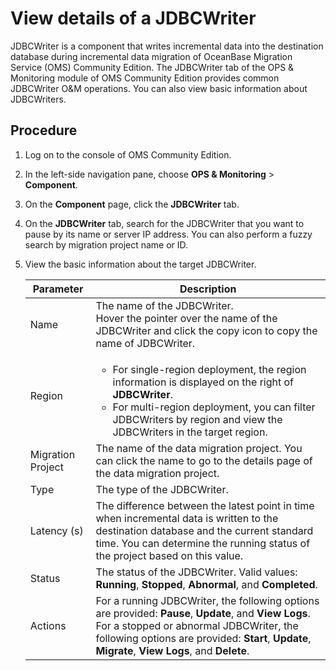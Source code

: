 # View details of a JDBCWriter

JDBCWriter is a component that writes incremental data into the destination database during incremental data migration of OceanBase Migration Service (OMS) Community Edition. The JDBCWriter tab of the OPS & Monitoring module of OMS Community Edition provides common JDBCWriter O&M operations. You can also view basic information about JDBCWriters.

## Procedure

1. Log on to the console of OMS Community Edition.

2. In the left-side navigation pane, choose **OPS & Monitoring** > **Component**.

3. On the **Component** page, click the **JDBCWriter** tab.

4. On the **JDBCWriter** tab, search for the JDBCWriter that you want to pause by its name or server IP address. You can also perform a fuzzy search by migration project name or ID.

5. View the basic information about the target JDBCWriter.

   | **Parameter** | **Description** |
   |--------|------|
   | Name | The name of the JDBCWriter. <br>Hover the pointer over the name of the JDBCWriter and click the copy icon to copy the name of JDBCWriter.  |
   | Region | <ul><li> For single-region deployment, the region information is displayed on the right of **JDBCWriter**.   <li> For multi-region deployment, you can filter JDBCWriters by region and view the JDBCWriters in the target region.  |
   | Migration Project | The name of the data migration project. You can click the name to go to the details page of the data migration project.  |
   | Type | The type of the JDBCWriter.  |
   | Latency (s) | The difference between the latest point in time when incremental data is written to the destination database and the current standard time. You can determine the running status of the project based on this value.  |
   | Status | The status of the JDBCWriter. Valid values: **Running**, **Stopped**, **Abnormal**, and **Completed**.  |
   | Actions | For a running JDBCWriter, the following options are provided: **Pause**, **Update**, and **View Logs**. <br>For a stopped or abnormal JDBCWriter, the following options are provided: **Start**, **Update**, **Migrate**, **View Logs**, and **Delete**.  |
